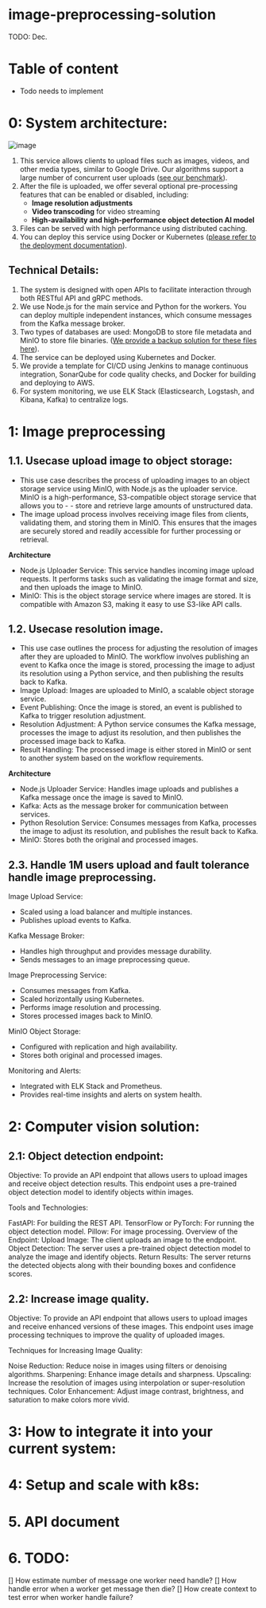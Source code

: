 # image-preprocessing-solution
TODO: Dec.
# Table of content
- Todo needs to implement
# 0: System architecture:
![image](https://github.com/user-attachments/assets/63600409-ef8b-4d07-92e8-b1b7310a67dd)


1. This service allows clients to upload files such as images, videos, and other media types, similar to Google Drive. Our algorithms support a large number of concurrent user uploads ([see our benchmark](#)).  
2. After the file is uploaded, we offer several optional pre-processing features that can be enabled or disabled, including:
   - **Image resolution adjustments**
   - **Video transcoding** for video streaming
   - **High-availability and high-performance object detection AI model**
3. Files can be served with high performance using distributed caching.
4. You can deploy this service using Docker or Kubernetes ([please refer to the deployment documentation](#)).

## Technical Details:

1. The system is designed with open APIs to facilitate interaction through both RESTful API and gRPC methods.
2. We use Node.js for the main service and Python for the workers. You can deploy multiple independent instances, which consume messages from the Kafka message broker.
3. Two types of databases are used: MongoDB to store file metadata and MinIO to store file binaries. ([We provide a backup solution for these files here](#)).
4. The service can be deployed using Kubernetes and Docker.
5. We provide a template for CI/CD using Jenkins to manage continuous integration, SonarQube for code quality checks, and Docker for building and deploying to AWS.
6. For system monitoring, we use ELK Stack (Elasticsearch, Logstash, and Kibana, Kafka) to centralize logs.


# 1: Image preprocessing 
## 1.1. Usecase upload image to object storage:
- This use case describes the process of uploading images to an object storage service using MinIO, with Node.js as the uploader service. MinIO is a high-performance, S3-compatible object storage service that allows you to - - store and retrieve large amounts of unstructured data.
- The image upload process involves receiving image files from clients, validating them, and storing them in MinIO. This ensures that the images are securely stored and readily accessible for further processing or retrieval.

**Architecture**
- Node.js Uploader Service: This service handles incoming image upload requests. It performs tasks such as validating the image format and size, and then uploads the image to MinIO.
- MinIO: This is the object storage service where images are stored. It is compatible with Amazon S3, making it easy to use S3-like API calls.
  
## 1.2. Usecase resolution image.
- This use case outlines the process for adjusting the resolution of images after they are uploaded to MinIO. The workflow involves publishing an event to Kafka once the image is stored, processing the image to adjust its resolution using a Python service, and then publishing the results back to Kafka.
- Image Upload: Images are uploaded to MinIO, a scalable object storage service.
- Event Publishing: Once the image is stored, an event is published to Kafka to trigger resolution adjustment.
- Resolution Adjustment: A Python service consumes the Kafka message, processes the image to adjust its resolution, and then publishes the processed image back to Kafka.
- Result Handling: The processed image is either stored in MinIO or sent to another system based on the workflow requirements.
  
**Architecture**
- Node.js Uploader Service: Handles image uploads and publishes a Kafka message once the image is saved to MinIO.
- Kafka: Acts as the message broker for communication between services.
- Python Resolution Service: Consumes messages from Kafka, processes the image to adjust its resolution, and publishes the result back to Kafka.
- MinIO: Stores both the original and processed images.
## 2.3. Handle 1M users upload and fault tolerance handle image preprocessing.
Image Upload Service:
- Scaled using a load balancer and multiple instances.
- Publishes upload events to Kafka.

Kafka Message Broker:
- Handles high throughput and provides message durability.
- Sends messages to an image preprocessing queue.

Image Preprocessing Service:
- Consumes messages from Kafka.
- Scaled horizontally using Kubernetes.
- Performs image resolution and processing.
- Stores processed images back to MinIO.

MinIO Object Storage:
- Configured with replication and high availability.
- Stores both original and processed images.

Monitoring and Alerts:
- Integrated with ELK Stack and Prometheus.
- Provides real-time insights and alerts on system health.

# 2: Computer vision solution:
## 2.1: Object detection endpoint:
Objective: To provide an API endpoint that allows users to upload images and receive object detection results. This endpoint uses a pre-trained object detection model to identify objects within images.

Tools and Technologies:

FastAPI: For building the REST API.
TensorFlow or PyTorch: For running the object detection model.
Pillow: For image processing.
Overview of the Endpoint:
Upload Image: The client uploads an image to the endpoint.
Object Detection: The server uses a pre-trained object detection model to analyze the image and identify objects.
Return Results: The server returns the detected objects along with their bounding boxes and confidence scores.
## 2.2: Increase image quality.
Objective: To provide an API endpoint that allows users to upload images and receive enhanced versions of these images. This endpoint uses image processing techniques to improve the quality of uploaded images.

Techniques for Increasing Image Quality:

Noise Reduction: Reduce noise in images using filters or denoising algorithms.
Sharpening: Enhance image details and sharpness.
Upscaling: Increase the resolution of images using interpolation or super-resolution techniques.
Color Enhancement: Adjust image contrast, brightness, and saturation to make colors more vivid.

# 3: How to integrate it into your current system:
# 4: Setup and scale with k8s:
# 5. API document
# 6. TODO:
[] How estimate number of message one worker need handle?
[] How handle error when a worker get message then die?
[] How create context to test error when worker handle failure?
